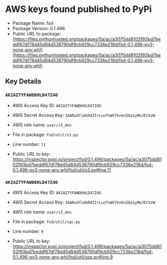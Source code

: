 # AWS keys found published to PyPi

* Package Name: fsd
* Package Version: 0.1.496
* Public URL to package: [https://files.pythonhosted.org/packages/5a/ac/a3075dd8102f93bd7beddf67df78d45d84d538790df9cb929cc7336e218d/fsd-0.1.496-py3-none-any.whl](https://files.pythonhosted.org/packages/5a/ac/a3075dd8102f93bd7beddf67df78d45d84d538790df9cb929cc7336e218d/fsd-0.1.496-py3-none-any.whl)

## Key Details

### `AKIAZ7YFAWD6HLD47Z4O`

* AWS Access Key ID: `AKIAZ7YFAWD6HLD47Z4O`
* AWS Secret Access Key: `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` 
* AWS role name: `user/s3_dev`
* File in package: `fsd/util/s3.py`
* Line number: `11`

* Public URL to key: https://inspector.pypi.io/project/fsd/0.1.496/packages/5a/ac/a3075dd8102f93bd7beddf67df78d45d84d538790df9cb929cc7336e218d/fsd-0.1.496-py3-none-any.whl/fsd/util/s3.py#line.11



### `AKIAZ7YFAWD6HLD47Z4O`

* AWS Access Key ID: `AKIAZ7YFAWD6HLD47Z4O`
* AWS Secret Access Key: `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` 
* AWS role name: `user/s3_dev`
* File in package: `fsd/util/sqs.py`
* Line number: `9`

* Public URL to key: https://inspector.pypi.io/project/fsd/0.1.496/packages/5a/ac/a3075dd8102f93bd7beddf67df78d45d84d538790df9cb929cc7336e218d/fsd-0.1.496-py3-none-any.whl/fsd/util/sqs.py#line.9


